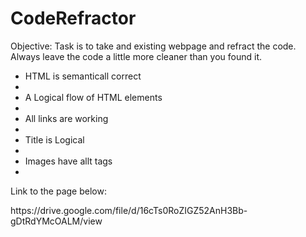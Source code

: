 # CodeRefractor
Objective: Task is to take and existing webpage and refract the code. Always leave the code a little more cleaner than you found it. 
<ul>
  <li> HTML is semanticall correct <li>
  <li> A Logical flow of HTML elements<li>
  <li> All links are working<li>
  <li> Title is Logical<li>
  <li> Images have allt tags<li>
</ul>

<p> Link to the page below:</p>
<a> https://drive.google.com/file/d/16cTs0RoZIGZ52AnH3Bb-gDtRdYMcOALM/view</a>
    
